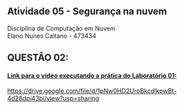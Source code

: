 ## Atividade 05 - Segurança na nuvem

Disciplina de Computação em Nuvem <br>
Elano Nunes Caitano - 473434 <br>

## QUESTÃO 02: 
#### [Link para o vídeo executando a prática do Laboratório 01: ](https://drive.google.com/file/d/1pNw0HD2UroBkcdlkpwBt-4d28dpi43bi/view?usp=sharing) 
<https://drive.google.com/file/d/1pNw0HD2UroBkcdlkpwBt-4d28dpi43bi/view?usp=sharing>

